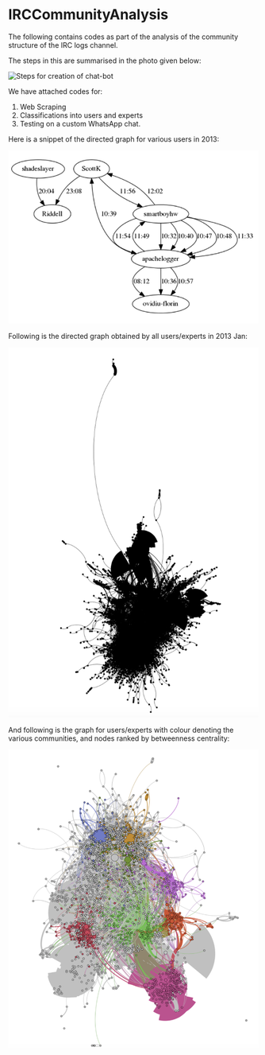 # IRCCommunityAnalysis
The following contains codes as part of the analysis of the community structure of the IRC logs channel. 

The steps in this are summarised in the photo given below:

![Steps for creation of chat-bot](https://github.com/soundarya98/IRCComamunityAnalysis/blob/master/Images/Project_Flow.png)

We have attached codes for:
1. Web Scraping
2. Classifications into users and experts
3. Testing on a custom WhatsApp chat.


Here is a snippet of the directed graph for various users in 2013:

![Directed Graph](https://github.com/soundarya98/IRCCommunityAnalysis/blob/master/Images/DirectedGraph.png)

Following is the directed graph obtained by all users/experts in 2013 Jan:

![GephiGraph1](https://github.com/soundarya98/IRCCommunityAnalysis/blob/master/Images/GephiGraph1.png)

And following is the graph for users/experts with colour denoting the various communities, and nodes ranked by betweenness centrality:

![GephiGraph2](https://github.com/soundarya98/IRCCommunityAnalysis/blob/master/Images/GephiGraph2.png)
